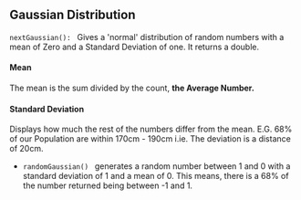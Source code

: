 ## Gaussian Distribution

```nextGaussian(): ``` Gives a 'normal' distribution of random numbers with a mean of Zero and 
 a Standard Deviation of one. 
 It returns a double. 
 

#### Mean

The mean is the sum divided by the count, **the Average Number.** 

#### Standard Deviation 
Displays how much the rest of the numbers differ from the mean. E.G. 68% of our Population are within 170cm - 190cm
i.ie. The deviation is a distance of 20cm.
- ```randomGaussian() ``` generates a random number between 1 and 0 with a standard deviation of 1 and a mean of 0. 
This means, there is a 68% of the number returned being between -1 and 1.

